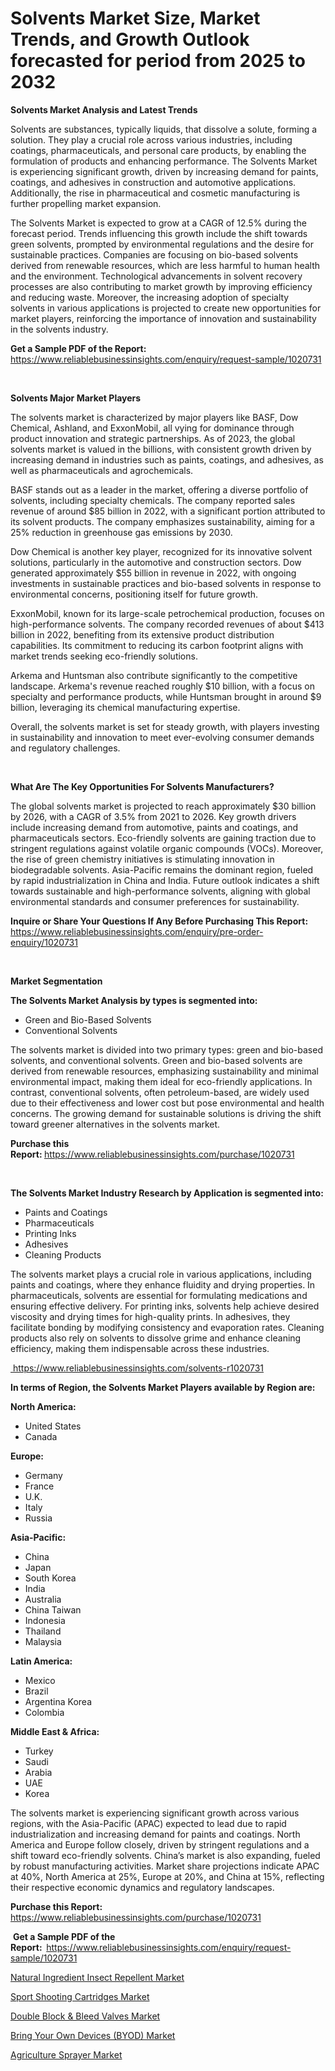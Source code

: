 <p><h1>Solvents Market Size, Market Trends, and Growth Outlook forecasted for period from 2025 to 2032</h1></p><p><strong>Solvents Market Analysis and Latest Trends</strong></p>
<p><p>Solvents are substances, typically liquids, that dissolve a solute, forming a solution. They play a crucial role across various industries, including coatings, pharmaceuticals, and personal care products, by enabling the formulation of products and enhancing performance. The Solvents Market is experiencing significant growth, driven by increasing demand for paints, coatings, and adhesives in construction and automotive applications. Additionally, the rise in pharmaceutical and cosmetic manufacturing is further propelling market expansion.</p><p>The Solvents Market is expected to grow at a CAGR of 12.5% during the forecast period. Trends influencing this growth include the shift towards green solvents, prompted by environmental regulations and the desire for sustainable practices. Companies are focusing on bio-based solvents derived from renewable resources, which are less harmful to human health and the environment. Technological advancements in solvent recovery processes are also contributing to market growth by improving efficiency and reducing waste. Moreover, the increasing adoption of specialty solvents in various applications is projected to create new opportunities for market players, reinforcing the importance of innovation and sustainability in the solvents industry.</p></p>
<p><strong>Get a Sample PDF of the Report:&nbsp;</strong> <a href="https://www.reliablebusinessinsights.com/enquiry/request-sample/1020731?utm_campaign=1837&utm_medium=2&utm_source=Github&utm_content=ia&utm_term=21032025&utm_id=solvents">https://www.reliablebusinessinsights.com/enquiry/request-sample/1020731</a></p>
<p>&nbsp;</p>
<p><strong>Solvents Major Market Players</strong></p>
<p><p>The solvents market is characterized by major players like BASF, Dow Chemical, Ashland, and ExxonMobil, all vying for dominance through product innovation and strategic partnerships. As of 2023, the global solvents market is valued in the billions, with consistent growth driven by increasing demand in industries such as paints, coatings, and adhesives, as well as pharmaceuticals and agrochemicals.</p><p>BASF stands out as a leader in the market, offering a diverse portfolio of solvents, including specialty chemicals. The company reported sales revenue of around $85 billion in 2022, with a significant portion attributed to its solvent products. The company emphasizes sustainability, aiming for a 25% reduction in greenhouse gas emissions by 2030.</p><p>Dow Chemical is another key player, recognized for its innovative solvent solutions, particularly in the automotive and construction sectors. Dow generated approximately $55 billion in revenue in 2022, with ongoing investments in sustainable practices and bio-based solvents in response to environmental concerns, positioning itself for future growth.</p><p>ExxonMobil, known for its large-scale petrochemical production, focuses on high-performance solvents. The company recorded revenues of about $413 billion in 2022, benefiting from its extensive product distribution capabilities. Its commitment to reducing its carbon footprint aligns with market trends seeking eco-friendly solutions.</p><p>Arkema and Huntsman also contribute significantly to the competitive landscape. Arkema's revenue reached roughly $10 billion, with a focus on specialty and performance products, while Huntsman brought in around $9 billion, leveraging its chemical manufacturing expertise.</p><p>Overall, the solvents market is set for steady growth, with players investing in sustainability and innovation to meet ever-evolving consumer demands and regulatory challenges.</p></p>
<p>&nbsp;</p>
<p><strong>What Are The Key Opportunities For Solvents Manufacturers?</strong></p>
<p><p>The global solvents market is projected to reach approximately $30 billion by 2026, with a CAGR of 3.5% from 2021 to 2026. Key growth drivers include increasing demand from automotive, paints and coatings, and pharmaceuticals sectors. Eco-friendly solvents are gaining traction due to stringent regulations against volatile organic compounds (VOCs). Moreover, the rise of green chemistry initiatives is stimulating innovation in biodegradable solvents. Asia-Pacific remains the dominant region, fueled by rapid industrialization in China and India. Future outlook indicates a shift towards sustainable and high-performance solvents, aligning with global environmental standards and consumer preferences for sustainability.</p></p>
<p><strong>Inquire or Share Your Questions If Any Before Purchasing This Report:</strong> <a href="https://www.reliablebusinessinsights.com/enquiry/pre-order-enquiry/1020731?utm_campaign=1837&utm_medium=2&utm_source=Github&utm_content=ia&utm_term=21032025&utm_id=solvents">https://www.reliablebusinessinsights.com/enquiry/pre-order-enquiry/1020731</a></p>
<p>&nbsp;</p>
<p><strong>Market Segmentation</strong></p>
<p><strong>The Solvents Market Analysis by types is segmented into:</strong></p>
<p><ul><li>Green and Bio-Based Solvents</li><li>Conventional Solvents</li></ul></p>
<p><p>The solvents market is divided into two primary types: green and bio-based solvents, and conventional solvents. Green and bio-based solvents are derived from renewable resources, emphasizing sustainability and minimal environmental impact, making them ideal for eco-friendly applications. In contrast, conventional solvents, often petroleum-based, are widely used due to their effectiveness and lower cost but pose environmental and health concerns. The growing demand for sustainable solutions is driving the shift toward greener alternatives in the solvents market.</p></p>
<p><strong>Purchase this Report:&nbsp;</strong><a href="https://www.reliablebusinessinsights.com/purchase/1020731?utm_campaign=1837&utm_medium=2&utm_source=Github&utm_content=ia&utm_term=21032025&utm_id=solvents">https://www.reliablebusinessinsights.com/purchase/1020731</a></p>
<p>&nbsp;</p>
<p><strong>The Solvents Market Industry Research by Application is segmented into:</strong></p>
<p><ul><li>Paints and Coatings</li><li>Pharmaceuticals</li><li>Printing Inks</li><li>Adhesives</li><li>Cleaning Products</li></ul></p>
<p><p>The solvents market plays a crucial role in various applications, including paints and coatings, where they enhance fluidity and drying properties. In pharmaceuticals, solvents are essential for formulating medications and ensuring effective delivery. For printing inks, solvents help achieve desired viscosity and drying times for high-quality prints. In adhesives, they facilitate bonding by modifying consistency and evaporation rates. Cleaning products also rely on solvents to dissolve grime and enhance cleaning efficiency, making them indispensable across these industries.</p></p>
<p><a href="https://www.reliablebusinessinsights.com/solvents-r1020731?utm_campaign=1837&utm_medium=2&utm_source=Github&utm_content=ia&utm_term=21032025&utm_id=solvents">&nbsp;https://www.reliablebusinessinsights.com/solvents-r1020731</a></p>
<p><strong>In terms of Region, the Solvents Market Players available by Region are:</strong></p>
<p>
    <p> <strong> North America: </strong>
        <ul>
            <li>United States</li>
            <li>Canada</li>
        </ul>
        </p> 
    <p> <strong> Europe: </strong>
        <ul>
            <li>Germany</li>
            <li>France</li>
            <li>U.K.</li>
            <li>Italy</li>
            <li>Russia</li>
        </ul>
        </p> 
    <p> <strong> Asia-Pacific: </strong>
        <ul>
            <li>China</li>
            <li>Japan</li>
            <li>South Korea</li>
            <li>India</li>
            <li>Australia</li>
            <li>China Taiwan</li>
            <li>Indonesia</li>
            <li>Thailand</li>
            <li>Malaysia</li>
        </ul>
        </p> 
    <p> <strong> Latin America: </strong>
        <ul>
            <li>Mexico</li>
            <li>Brazil</li>
            <li>Argentina Korea</li>
            <li>Colombia</li>
        </ul>
        </p> 
    <p> <strong> Middle East & Africa: </strong>
        <ul>
            <li>Turkey</li>
            <li>Saudi</li>
            <li>Arabia</li>
            <li>UAE</li>
            <li>Korea</li>
        </ul>
    </p>
    </p>
<p><p>The solvents market is experiencing significant growth across various regions, with the Asia-Pacific (APAC) expected to lead due to rapid industrialization and increasing demand for paints and coatings. North America and Europe follow closely, driven by stringent regulations and a shift toward eco-friendly solvents. China’s market is also expanding, fueled by robust manufacturing activities. Market share projections indicate APAC at 40%, North America at 25%, Europe at 20%, and China at 15%, reflecting their respective economic dynamics and regulatory landscapes.</p></p>
<p><strong>Purchase this Report: </strong><a href="https://www.reliablebusinessinsights.com/purchase/1020731?utm_campaign=1837&utm_medium=2&utm_source=Github&utm_content=ia&utm_term=21032025&utm_id=solvents">https://www.reliablebusinessinsights.com/purchase/1020731</a></p>
<p>&nbsp;<strong>Get a Sample PDF of the Report:&nbsp;&nbsp;</strong><a href="https://www.reliablebusinessinsights.com/enquiry/request-sample/1020731?utm_campaign=1837&utm_medium=2&utm_source=Github&utm_content=ia&utm_term=21032025&utm_id=solvents">https://www.reliablebusinessinsights.com/enquiry/request-sample/1020731</a></p>
<p><strong></strong></p>
<p><p><a href="https://github.com/laingragle95/Market-Research-Report-List-1/blob/main/natural-ingredient-insect-repellent-market.md?utm_campaign=1837&utm_medium=2&utm_source=Github&utm_content=ia&utm_term=21032025&utm_id=solvents">Natural Ingredient Insect Repellent Market</a></p><p><a href="https://github.com/mcveathuane2/Market-Research-Report-List-1/blob/main/sport-shooting-cartridges-market.md?utm_campaign=1837&utm_medium=2&utm_source=Github&utm_content=ia&utm_term=21032025&utm_id=solvents">Sport Shooting Cartridges Market</a></p><p><a href="https://github.com/omduthkevork/Market-Research-Report-List-1/blob/main/double-block-bleed-valves-market.md?utm_campaign=1837&utm_medium=2&utm_source=Github&utm_content=ia&utm_term=21032025&utm_id=solvents">Double Block & Bleed Valves Market</a></p><p><a href="https://github.com/buenayankobl/Market-Research-Report-List-1/blob/main/bring-your-own-devices-byod-market.md?utm_campaign=1837&utm_medium=2&utm_source=Github&utm_content=ia&utm_term=21032025&utm_id=solvents">Bring Your Own Devices (BYOD) Market</a></p><p><a href="https://github.com/rakowpleetj1/Market-Research-Report-List-1/blob/main/agriculture-sprayer-market.md?utm_campaign=1837&utm_medium=2&utm_source=Github&utm_content=ia&utm_term=21032025&utm_id=solvents">Agriculture Sprayer Market</a></p></p>